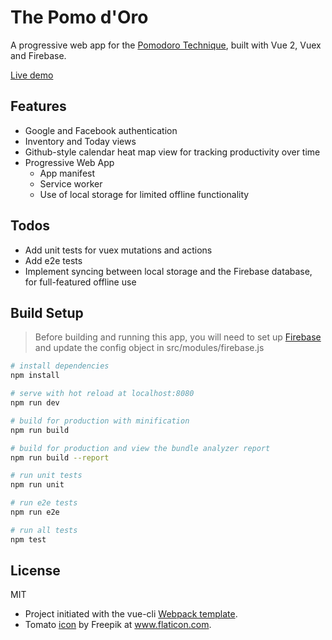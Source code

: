 # The Pomo d'Oro

A progressive web app for the [Pomodoro Technique](https://cirillocompany.de/pages/pomodoro-technique), built with Vue 2, Vuex and Firebase.

[Live demo](https://pomodoro-13b15.firebaseapp.com)

## Features
- Google and Facebook authentication
- Inventory and Today views
- Github-style calendar heat map view for tracking productivity over time
- Progressive Web App
  - App manifest
  - Service worker
  - Use of local storage for limited offline functionality

## Todos
- Add unit tests for vuex mutations and actions
- Add e2e tests
- Implement syncing between local storage and the Firebase database, for full-featured offline use

## Build Setup
> Before building and running this app, you will need to set up [Firebase](https://firebase.google.com) and update the config object in src/modules/firebase.js

``` bash
# install dependencies
npm install

# serve with hot reload at localhost:8080
npm run dev

# build for production with minification
npm run build

# build for production and view the bundle analyzer report
npm run build --report

# run unit tests
npm run unit

# run e2e tests
npm run e2e

# run all tests
npm test
```

## License

MIT

- Project initiated with the vue-cli [Webpack template](http://vuejs-templates.github.io/webpack/).
- Tomato [icon](http://www.flaticon.com/free-icon/tomato_167283) by Freepik at www.flaticon.com.
